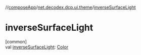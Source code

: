 //[composeApp](../../index.md)/[net.decodex.dcp.ui.theme](index.md)/[inverseSurfaceLight](inverse-surface-light.md)

# inverseSurfaceLight

[common]\
val [inverseSurfaceLight](inverse-surface-light.md): [Color](https://developer.android.com/reference/kotlin/androidx/compose/ui/graphics/Color.html)
